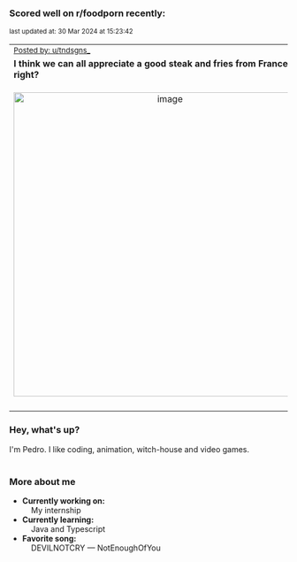 ### Scored well on r/foodporn recently:

<p align="left"><sub>last updated at: 30 Mar 2024 at 15:23:42</sub></p>

|   |
| --- |
| <sub>[Posted by: u/tndsgns_][source]</sub> |
| **I think we can all appreciate a good steak and fries from France, right?** | 
|<p align="center"> <img alt="image" src="https://i.redd.it/o6dglgnqirqc1.jpeg" width="550" /> </p>|
|   |

### Hey, what's up?

I'm Pedro. I like coding, animation, witch-house and video games.<br><br>

### More about me
- **Currently working on:**  
&nbsp;&nbsp;&nbsp;&nbsp;My internship
- **Currently learning:**  
&nbsp;&nbsp;&nbsp;&nbsp;Java and Typescript
- **Favorite song:**  
&nbsp;&nbsp;&nbsp;&nbsp;DEVILNOTCRY — NotEnoughOfYou<br><br>

  



  
  
  
[linkedin]: https://linkedin.com/in/pedro-h-r-gomes-8a487b14a/
[gmail]: mailto:pilique11@gmail.com
[source]: https://reddit.com/r/FoodPorn/comments/1bomn44/i_think_we_can_all_appreciate_a_good_steak_and/
[redditAPI]: https://www.reddit.com/dev/api/